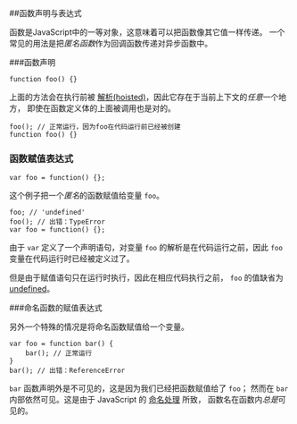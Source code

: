 ﻿##函数声明与表达式

函数是JavaScript中的一等对象，这意味着可以把函数像其它值一样传递。
一个常见的用法是把*匿名函数*作为回调函数传递对异步函数中。

###函数声明

    function foo() {}

上面的方法会在执行前被 [解析(hoisted)](#function.scopes)，因此它存在于当前上下文的*任意*一个地方，
即使在函数定义体的上面被调用也是对的。 

    foo(); // 正常运行，因为foo在代码运行前已经被创建
    function foo() {}

### 函数赋值表达式

    var foo = function() {};

这个例子把一个*匿名*的函数赋值给变量 `foo`。

    foo; // 'undefined'
    foo(); // 出错：TypeError
    var foo = function() {};

由于 `var` 定义了一个声明语句，对变量 `foo` 的解析是在代码运行之前，因此 `foo` 变量在代码运行时已经被定义过了。

但是由于赋值语句只在运行时执行，因此在相应代码执行之前， `foo` 的值缺省为 [undefined](#core.undefined)。

###命名函数的赋值表达式

另外一个特殊的情况是将命名函数赋值给一个变量。

    var foo = function bar() {
        bar(); // 正常运行
    }
    bar(); // 出错：ReferenceError

`bar` 函数声明外是不可见的，这是因为我们已经把函数赋值给了 `foo`；
然而在 `bar` 内部依然可见。这是由于 JavaScript 的 [命名处理](#function.scopes) 所致，
函数名在函数内*总是*可见的。

[30]: http://cnblogs.com/sanshi/
